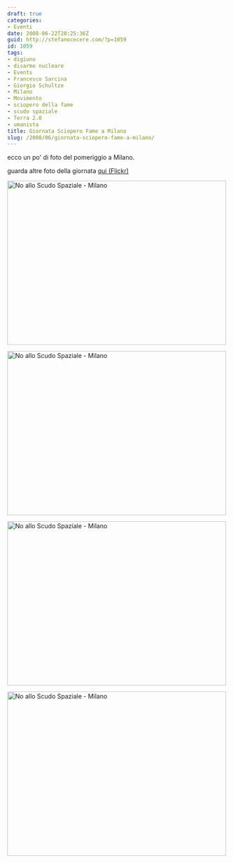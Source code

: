 ```yaml
---
draft: true
categories:
- Eventi
date: 2008-06-22T20:25:36Z
guid: http://stefanocecere.com/?p=1059
id: 1059
tags:
- digiuno
- disarmo nucleare
- Events
- Francesco Sarcina
- Giorgio Schultze
- Milano
- Movimento
- sciopero della fame
- scudo spaziale
- Terra 2.0
- umanista
title: Giornata Sciopero Fame a Milano
slug: /2008/06/giornata-sciopero-fame-a-milano/
---
```


ecco un po' di foto del pomeriggio a Milano.

guarda altre foto della giornata <a href="http://www.flickr.com/photos/krur/sets/72157605570109044/" target="_blank">qui (Flickr)</a>

[<img src="http://farm4.static.flickr.com/3150/2600848149_45a34f0e42.jpg" alt="No allo Scudo Spaziale - Milano" width="500" height="375" />](http://www.flickr.com/photos/krur/2600848149/ "No allo Scudo Spaziale - Milano di Stefano Cecere, su Flickr")

[<img src="http://farm4.static.flickr.com/3082/2600853077_d8d5213a01.jpg" width="500" height="375" alt="No allo Scudo Spaziale - Milano" />](http://www.flickr.com/photos/krur/2600853077/ "No allo Scudo Spaziale - Milano di Stefano Cecere, su Flickr")

[<img src="http://farm4.static.flickr.com/3229/2601682600_d04ab94aa2.jpg" width="500" height="375" alt="No allo Scudo Spaziale - Milano" />](http://www.flickr.com/photos/krur/2601682600/ "No allo Scudo Spaziale - Milano di Stefano Cecere, su Flickr")

[<img src="http://farm4.static.flickr.com/3029/2600850321_6a762986a9.jpg" width="500" height="375" alt="No allo Scudo Spaziale - Milano" />](http://www.flickr.com/photos/krur/2600850321/ "No allo Scudo Spaziale - Milano di Stefano Cecere, su Flickr")